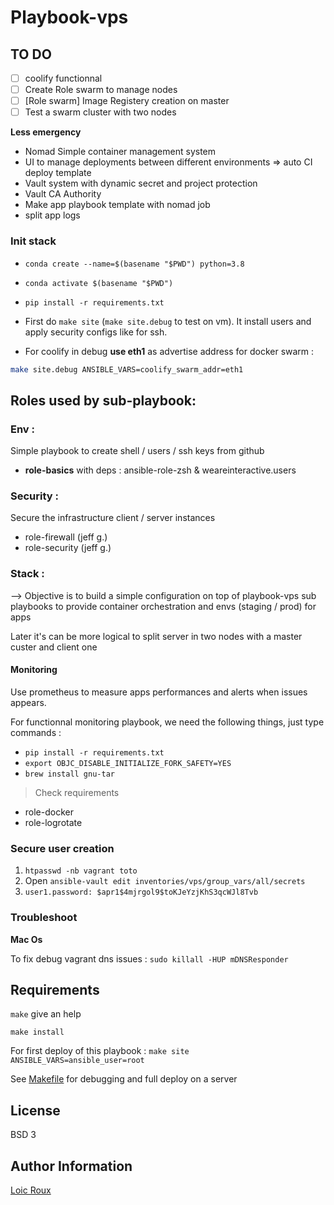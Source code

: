 Playbook-vps
============

TO DO
------------
- [ ] coolify functionnal
- [ ] Create Role swarm to manage nodes
- [ ] [Role swarm] Image Registery creation on master
- [ ] Test a swarm cluster with two nodes

**Less emergency**

- Nomad Simple container management system
- UI to manage deployments between different environments => auto CI deploy template
- Vault system with dynamic secret and project protection
- Vault CA Authority
- Make app playbook template with nomad job
- split app logs

### Init stack

- `conda create --name=$(basename "$PWD") python=3.8`
- `conda activate $(basename "$PWD")`
- `pip install -r requirements.txt`

- First do `make site` (`make site.debug` to test on vm). It install users and apply security configs like for ssh.
- For coolify in debug **use eth1** as advertise address for docker swarm :
```sh
make site.debug ANSIBLE_VARS=coolify_swarm_addr=eth1
```

Roles used by sub-playbook:
------------

### Env :

Simple playbook to create shell / users / ssh keys from github

- **role-basics** with deps : ansible-role-zsh & weareinteractive.users

### Security :

Secure the infrastructure client / server instances

- role-firewall (jeff g.)
- role-security (jeff g.)

### Stack :

--> Objective is to build a simple configuration on top of playbook-vps sub playbooks to provide container orchestration and envs (staging / prod) for apps

Later it's can be more logical to split server in two nodes with a master custer and client one

#### Monitoring

Use prometheus to measure apps performances and alerts when issues appears.

For functionnal monitoring playbook, we need the following things, just type commands :

- `pip install -r requirements.txt`
- `export OBJC_DISABLE_INITIALIZE_FORK_SAFETY=YES`
- `brew install gnu-tar`

> Check requirements

- role-docker
- role-logrotate

### Secure user creation

1. `htpasswd -nb vagrant toto`
1.  Open `ansible-vault edit inventories/vps/group_vars/all/secrets`
1. `user1.password: $apr1$4mjrgol9$toKJeYzjKhS3qcWJl8Tvb`

### Troubleshoot

**Mac Os**

To fix debug vagrant dns issues : `sudo killall -HUP mDNSResponder`

Requirements
------------

`make` give an help

`make install`

For first deploy of this playbook : `make site ANSIBLE_VARS=ansible_user=root`

See [Makefile](Makefile) for debugging and full deploy on a server

License
-------

BSD 3

Author Information
------------------

[Loic Roux](https://github.com/loic-roux-404)
